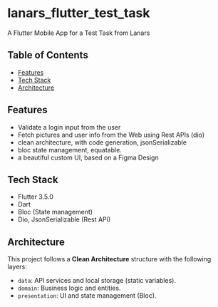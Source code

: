 # lanars_flutter_test_task
A Flutter Mobile App for a Test Task from Lanars

## Table of Contents
- [Features](#features)
- [Tech Stack](#tech-stack)
- [Architecture](#architecture)


## Features
- Validate a login input from the user
- Fetch pictures and user info from the Web using Rest APIs (dio)
- clean architecture, with code generation, jsonSerializable
- bloc state management, equatable.
- a beautiful custom UI, based on a Figma Design

## Tech Stack
- Flutter 3.5.0
- Dart
- Bloc (State management)
- Dio, JsonSerializable (Rest API)

## Architecture
This project follows a **Clean Architecture** structure with the following layers:
- `data`: API services and local storage (static variables).
- `domain`: Business logic and entities.
- `presentation`: UI and state management (Bloc).

